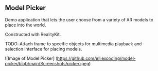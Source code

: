 <h2>Model Picker</h2>

Demo application that lets the user choose from a variety of AR models to place into the world.

Constructed with RealityKit.

TODO: Attach frame to specific objects for multimedia playback and selection interface for placing models.

![Image of Model Picker]
(https://github.com/elliexcoding/model-picker/blob/main/Screenshots/picker.jpeg)